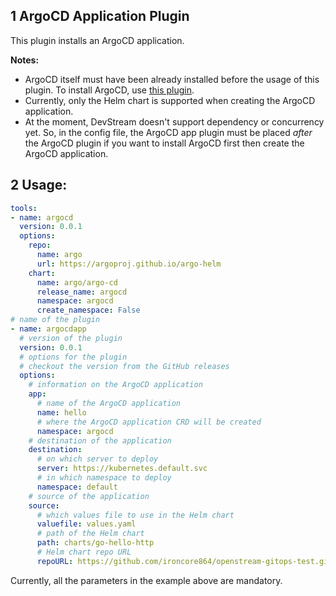 ## 1 ArgoCD Application Plugin

This plugin installs an ArgoCD application.

**Notes:**
- ArgoCD itself must have been already installed before the usage of this plugin. To install ArgoCD, use [this plugin](https://github.com/merico-dev/stream/blob/main/docs/argocd_plugin.md).
- Currently, only the Helm chart is supported when creating the ArgoCD application.
- At the moment, DevStream doesn't support dependency or concurrency yet. So, in the config file, the ArgoCD app plugin must be placed _after_ the ArgoCD plugin if you want to install ArgoCD first then create the ArgoCD application.

## 2 Usage:

```yaml
tools:
- name: argocd
  version: 0.0.1
  options:
    repo:
      name: argo
      url: https://argoproj.github.io/argo-helm
    chart:
      name: argo/argo-cd
      release_name: argocd
      namespace: argocd
      create_namespace: False
# name of the plugin
- name: argocdapp
  # version of the plugin
  version: 0.0.1
  # options for the plugin
  # checkout the version from the GitHub releases
  options:
    # information on the ArgoCD application
    app:
      # name of the ArgoCD application
      name: hello
      # where the ArgoCD application CRD will be created
      namespace: argocd
    # destination of the application
    destination:
      # on which server to deploy
      server: https://kubernetes.default.svc
      # in which namespace to deploy
      namespace: default
    # source of the application
    source:
      # which values file to use in the Helm chart
      valuefile: values.yaml
      # path of the Helm chart
      path: charts/go-hello-http
      # Helm chart repo URL
      repoURL: https://github.com/ironcore864/openstream-gitops-test.git
```

Currently, all the parameters in the example above are mandatory.
